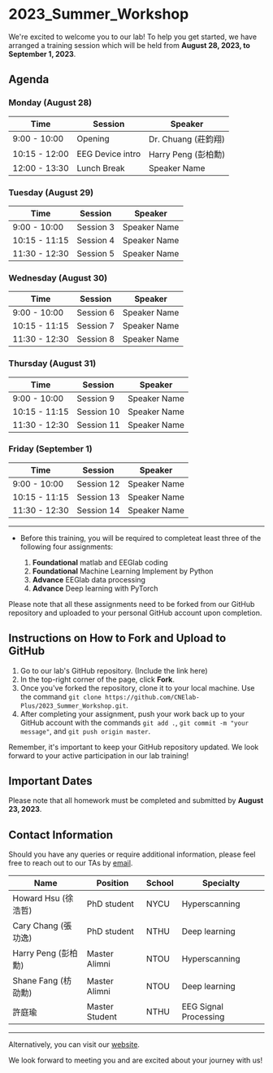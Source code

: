 # 2023_Summer_Workshop

We're excited to welcome you to our lab! To help you get started, we have arranged a training session which will be held from **August 28, 2023, to September 1, 2023**. 

## Agenda

### Monday (August 28)

| Time          | Session        | Speaker        |
| ------------- | -------------- | -------------- |
| 9:00 - 10:00  | Opening   | Dr. Chuang (莊鈞翔)   |
| 10:15 - 12:00 | EEG Device intro      | Harry Peng (彭柏勳)   |
| 12:00 - 13:30 | Lunch Break      | Speaker Name   |

### Tuesday (August 29)

| Time          | Session        | Speaker        |
| ------------- | -------------- | -------------- |
| 9:00 - 10:00  | Session 3      | Speaker Name   |
| 10:15 - 11:15 | Session 4      | Speaker Name   |
| 11:30 - 12:30 | Session 5      | Speaker Name   |

### Wednesday (August 30)

| Time          | Session        | Speaker        |
| ------------- | -------------- | -------------- |
| 9:00 - 10:00  | Session 6      | Speaker Name   |
| 10:15 - 11:15 | Session 7      | Speaker Name   |
| 11:30 - 12:30 | Session 8      | Speaker Name   |

### Thursday (August 31)

| Time          | Session        | Speaker        |
| ------------- | -------------- | -------------- |
| 9:00 - 10:00  | Session 9      | Speaker Name   |
| 10:15 - 11:15 | Session 10     | Speaker Name   |
| 11:30 - 12:30 | Session 11     | Speaker Name   |

### Friday (September 1)

| Time          | Session        | Speaker        |
| ------------- | -------------- | -------------- |
| 9:00 - 10:00  | Session 12     | Speaker Name   |
| 10:15 - 11:15 | Session 13     | Speaker Name   |
| 11:30 - 12:30 | Session 14     | Speaker Name   |

***
+ Before this training, you will be required to completeat least three of the following four assignments:

  1. **Foundational** matlab and EEGlab coding
  2. **Foundational** Machine Learning Implement by Python
  3. **Advance** EEGlab data processing
  4. **Advance** Deep learning with PyTorch

Please note that all these assignments need to be forked from our GitHub repository and uploaded to your personal GitHub account upon completion.

## Instructions on How to Fork and Upload to GitHub

1. Go to our lab's GitHub repository. (Include the link here)
2. In the top-right corner of the page, click **Fork**.
3. Once you've forked the repository, clone it to your local machine. Use the command `git clone https://github.com/CNElab-Plus/2023_Summer_Workshop.git`.
4. After completing your assignment, push your work back up to your GitHub account with the commands `git add .`, `git commit -m "your message"`, and `git push origin master`.

Remember, it's important to keep your GitHub repository updated. We look forward to your active participation in our lab training!

## Important Dates

Please note that all homework must be completed and submitted by **August 23, 2023**. 

## Contact Information

Should you have any queries or require additional information, please feel free to reach out to our TAs by [email](mailto:lab@cnelab.net).

| Name | Position | School | Specialty |
| --- | --- | --- | --- |
| Howard Hsu (徐浩哲) | PhD student | NYCU | Hyperscanning  |
| Cary Chang (張功逸) | PhD student | NTHU | Deep learning |
| Harry Peng (彭柏勳) | Master Alimni | NTOU | Hyperscanning |
| Shane Fang (枋劭勳) | Master Alimni | NTOU | Deep learning |
| 許庭瑜 | Master Student | NTHU | EEG Signal Processing |






***
Alternatively, you can visit our [website](https://sites.google.com/view/chchuang/).

We look forward to meeting you and are excited about your journey with us!